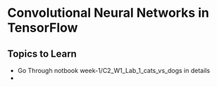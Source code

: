 # Convolutional Neural Networks in TensorFlow


## Topics to Learn

- Go Through notbook week-1/C2_W1_Lab_1_cats_vs_dogs in details
- 